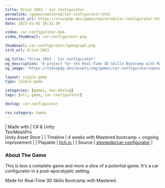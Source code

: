 ```yaml
---
title: Drive 2053 - Car Configurator
permalink: /games/mastered/car-configurator.html
canonical_url: https://stevepdp.dev/games/mastered/car-configurator.html
date: 2023-01-01 18:51:59

video: car-configurator.mp4
video_thumbnail: car-configurator.png

thumbnail: car-configurator/opengraph.png
itch_url: drive-2053

og_title: "Drive 2053 - Car Configurator"
og_description: "A project for the Real-Time 3D Skills Bootcamp with Mastered"
og_image: "https://stevepdp.dev/assets/img/games/car-configurator/opengraph.png"

layout: single-game
type: single-game

categories: [games, has-devlog]
tags: [all, game, car-configurator]

devlog: car-configurator

rss_category: Games
---
```


| Made with	| C# &amp; Unity<br>TextMeshPro<br>Unity Asset Store |
| Timeline | 4 weeks with Mastered bootcamp + ongoing improvement |
| Playable | <a href="https://stevepdp.itch.io/drive-2053" rel="me noopener noreferrer" target="_blank" title="Play the experience on Itch.io">Itch.io</a> |
| Source | <a href="https://github.com/stevepdp/car-configurator" rel="me nofollow noopener noreferrer" target="_blank" title="View the source code on GitHub">stevepdp/car-configurator</a> |


### About The Game

This is less a complete game and more a slice of a potential game. It's a car configurator in a post-apocalyptic setting.

Made for Real-Time 3D Skills Bootcamp with Mastered.